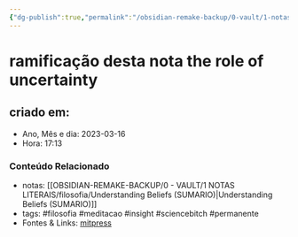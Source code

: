 ```yaml
---
{"dg-publish":true,"permalink":"/obsidian-remake-backup/0-vault/1-notas-literais/filosofia/ramificacao-desta-nota-the-role-of-uncertainty/","title":"ramificação desta nota the role of uncertainty","tags":["filosofia","meditacao","insight","sciencebitch","permanente"],"dgHomeLink":true,"dgShowLocalGraph":true,"dgShowFileTree":true,"noteIcon":""}
---
```



# ramificação desta nota the role of uncertainty

## criado em: 

- Ano, Mês e dia: 2023-03-16
- Hora: 17:13

### Conteúdo Relacionado

- notas: [[OBSIDIAN-REMAKE-BACKUP/0 - VAULT/1 NOTAS LITERAIS/filosofia/Understanding Beliefs (SUMARIO)\|Understanding Beliefs (SUMARIO)]]
- tags: #filosofia #meditacao #insight #sciencebitch #permanente
- Fontes & Links: [mitpress](https://mitpress.mit.edu/9780262526432/understanding-beliefs/)